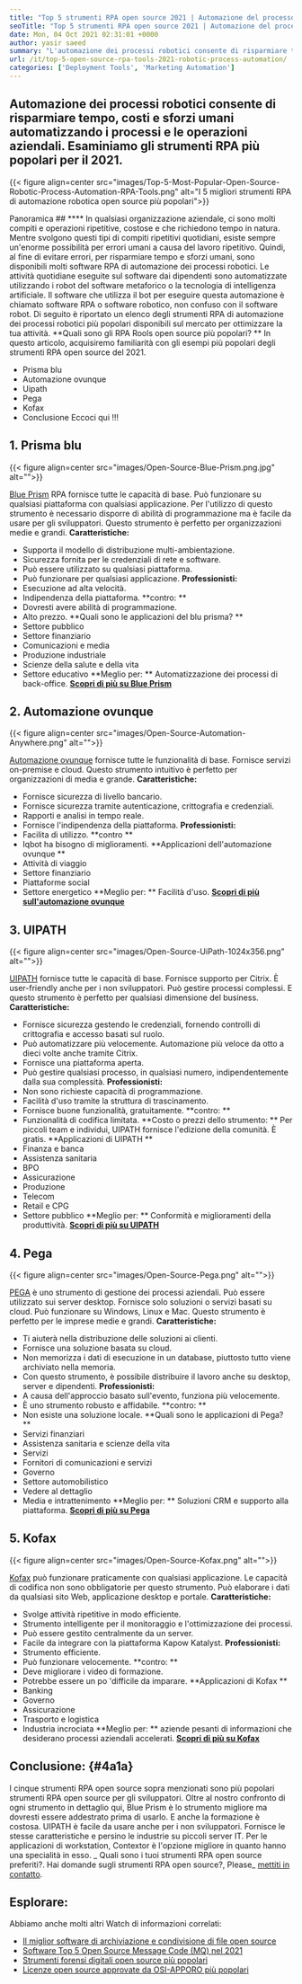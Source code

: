 ```yaml
---
title: "Top 5 strumenti RPA open source 2021 | Automazione del processo robotico" 
seoTitle: "Top 5 strumenti RPA open source 2021 | Automazione del processo robotico" 
date: Mon, 04 Oct 2021 02:31:01 +0000
author: yasir saeed
summary: "L'automazione dei processi robotici consente di risparmiare tempo, costi e sforzi umani automatizzando i processi aziendali e le operazioni. Esaminiamo gli strumenti RPA più popolari per il 2021." 
url: /it/top-5-open-source-rpa-tools-2021-robotic-process-automation/
categories: ['Deployment Tools', 'Marketing Automation']
---
```


## Automazione dei processi robotici consente di risparmiare tempo, costi e sforzi umani automatizzando i processi e le operazioni aziendali. Esaminiamo gli strumenti RPA più popolari per il 2021.

{{< figure align=center src="images/Top-5-Most-Popular-Open-Source-Robotic-Process-Automation-RPA-Tools.png" alt="I 5 migliori strumenti RPA di automazione robotica open source più popolari">}}


Panoramica ##  **** 
In qualsiasi organizzazione aziendale, ci sono molti compiti e operazioni ripetitive, costose e che richiedono tempo in natura. Mentre svolgono questi tipi di compiti ripetitivi quotidiani, esiste sempre un'enorme possibilità per errori umani a causa del lavoro ripetitivo. Quindi, al fine di evitare errori, per risparmiare tempo e sforzi umani, sono disponibili molti software RPA di automazione dei processi robotici.
Le attività quotidiane eseguite sul software dai dipendenti sono automatizzate utilizzando i robot del software metaforico o la tecnologia di intelligenza artificiale. Il software che utilizza il bot per eseguire questa automazione è chiamato software RPA o software robotico, non confuso con il software robot. Di seguito è riportato un elenco degli strumenti RPA di automazione dei processi robotici più popolari disponibili sul mercato per ottimizzare la tua attività.
**Quali sono gli RPA Rools open source più popolari? ** In questo articolo, acquisiremo familiarità con gli esempi più popolari degli strumenti RPA open source del 2021.
  * Prisma blu
  * Automazione ovunque
  * Uipath
  * Pega
  * Kofax
  * Conclusione
Eccoci qui !!!

## 1. Prisma blu

{{< figure align=center src="images/Open-Source-Blue-Prism.png.jpg" alt="">}}

[Blue Prism][1] RPA fornisce tutte le capacità di base. Può funzionare su qualsiasi piattaforma con qualsiasi applicazione. Per l'utilizzo di questo strumento è necessario disporre di abilità di programmazione ma è facile da usare per gli sviluppatori. Questo strumento è perfetto per organizzazioni medie e grandi.
**Caratteristiche:**
  * Supporta il modello di distribuzione multi-ambientazione.
  * Sicurezza fornita per le credenziali di rete e software.
  * Può essere utilizzato su qualsiasi piattaforma.
  * Può funzionare per qualsiasi applicazione.
**Professionisti:**
  * Esecuzione ad alta velocità.
  * Indipendenza della piattaforma.
**contro: **
  * Dovresti avere abilità di programmazione.
  * Alto prezzo.
**Quali sono le applicazioni del blu prisma? **
  * Settore pubblico
  * Settore finanziario
  * Comunicazioni e media
  * Produzione industriale
  * Scienze della salute e della vita
  * Settore educativo
**Meglio per: ** Automatizzazione dei processi di back-office.
**[Scopri di più su Blue Prism][1]**

## 2. Automazione ovunque

{{< figure align=center src="images/Open-Source-Automation-Anywhere.png" alt="">}}

[Automazione ovunque][2] fornisce tutte le funzionalità di base. Fornisce servizi on-premise e cloud. Questo strumento intuitivo è perfetto per organizzazioni di media e grande.
**Caratteristiche:**
  * Fornisce sicurezza di livello bancario.
  * Fornisce sicurezza tramite autenticazione, crittografia e credenziali.
  * Rapporti e analisi in tempo reale.
  * Fornisce l'indipendenza della piattaforma.
**Professionisti:**
  * Facilita di utilizzo.
**contro **
  * Iqbot ha bisogno di miglioramenti.
**Applicazioni dell'automazione ovunque **
  * Attività di viaggio
  * Settore finanziario
  * Piattaforme social
  * Settore energetico
**Meglio per: ** Facilità d'uso.
**[Scopri di più sull'automazione ovunque][2]**

## 3. UIPATH

{{< figure align=center src="images/Open-Source-UiPath-1024x356.png" alt="">}}

[UIPATH][3] fornisce tutte le capacità di base. Fornisce supporto per Citrix. È user-friendly anche per i non sviluppatori. Può gestire processi complessi. E questo strumento è perfetto per qualsiasi dimensione del business.
**Caratteristiche:**
  * Fornisce sicurezza gestendo le credenziali, fornendo controlli di crittografia e accesso basati sul ruolo.
  * Può automatizzare più velocemente. Automazione più veloce da otto a dieci volte anche tramite Citrix.
  * Fornisce una piattaforma aperta.
  * Può gestire qualsiasi processo, in qualsiasi numero, indipendentemente dalla sua complessità.
**Professionisti:**
  * Non sono richieste capacità di programmazione.
  * Facilità d'uso tramite la struttura di trascinamento.
  * Fornisce buone funzionalità, gratuitamente.
**contro: **
  * Funzionalità di codifica limitata.
**Costo o prezzi dello strumento: **
Per piccoli team e individui, UIPATH fornisce l'edizione della comunità. È gratis.
**Applicazioni di UIPATH **
  * Finanza e banca
  * Assistenza sanitaria
  * BPO
  * Assicurazione
  * Produzione
  * Telecom
  * Retail e CPG
  * Settore pubblico
**Meglio per: ** Conformità e miglioramenti della produttività.
**[Scopri di più su UIPATH][3]**

## 4. Pega

{{< figure align=center src="images/Open-Source-Pega.png" alt="">}}

[PEGA][4] è uno strumento di gestione dei processi aziendali. Può essere utilizzato sui server desktop. Fornisce solo soluzioni o servizi basati su cloud. Può funzionare su Windows, Linux e Mac. Questo strumento è perfetto per le imprese medie e grandi.
**Caratteristiche:**
  * Ti aiuterà nella distribuzione delle soluzioni ai clienti.
  * Fornisce una soluzione basata su cloud.
  * Non memorizza i dati di esecuzione in un database, piuttosto tutto viene archiviato nella memoria.
  * Con questo strumento, è possibile distribuire il lavoro anche su desktop, server e dipendenti.
**Professionisti:**
  * A causa dell'approccio basato sull'evento, funziona più velocemente.
  * È uno strumento robusto e affidabile.
**contro: **
  * Non esiste una soluzione locale.
**Quali sono le applicazioni di Pega? **
  * Servizi finanziari
  * Assistenza sanitaria e scienze della vita
  * Servizi
  * Fornitori di comunicazioni e servizi
  * Governo
  * Settore automobilistico
  * Vedere al dettaglio
  * Media e intrattenimento
**Meglio per: ** Soluzioni CRM e supporto alla piattaforma.
**[Scopri di più su Pega][4]**

## 5. Kofax

{{< figure align=center src="images/Open-Source-Kofax.png" alt="">}}

[Kofax][5] può funzionare praticamente con qualsiasi applicazione. Le capacità di codifica non sono obbligatorie per questo strumento. Può elaborare i dati da qualsiasi sito Web, applicazione desktop e portale.
**Caratteristiche:**
  * Svolge attività ripetitive in modo efficiente.
  * Strumento intelligente per il monitoraggio e l'ottimizzazione dei processi.
  * Può essere gestito centralmente da un server.
  * Facile da integrare con la piattaforma Kapow Katalyst.
**Professionisti:**
  * Strumento efficiente.
  * Può funzionare velocemente.
**contro: **
  * Deve migliorare i video di formazione.
  * Potrebbe essere un po 'difficile da imparare.
**Applicazioni di Kofax **
  * Banking
  * Governo
  * Assicurazione
  * Trasporto e logistica
  * Industria incrociata
**Meglio per: ** aziende pesanti di informazioni che desiderano processi aziendali accelerati.
**[Scopri di più su Kofax][5]**

## **Conclusione:**    {#4a1a}
I cinque strumenti RPA open source sopra menzionati sono più popolari strumenti RPA open source per gli sviluppatori. Oltre al nostro confronto di ogni strumento in dettaglio qui, Blue Prism è lo strumento migliore ma dovresti essere addestrato prima di usarlo. E anche la formazione è costosa. UIPATH è facile da usare anche per i non sviluppatori. Fornisce le stesse caratteristiche e persino le industrie su piccoli server IT. Per le applicazioni di workstation, Contextor è l'opzione migliore in quanto hanno una specialità in esso.
_ Quali sono i tuoi strumenti RPA open source preferiti?. Hai domande sugli strumenti RPA open source?, Please_ [mettiti in contatto][6].

## Esplorare:
Abbiamo anche molti altri Watch di informazioni correlati:
  * [Il miglior software di archiviazione e condivisione di file open source][7]
  * [Software Top 5 Open Source Message Code (MQ) nel 2021][8]
  * [Strumenti forensi digitali open source più popolari][9]
  * [Licenze open source approvate da OSI-APPORO più popolari][10]

  
[1]: https://www.blueprism.com/
[2]: https://www.automationanywhere.com/
[3]: https://www.uipath.com/
[4]: https://www.pega.com/
[5]: https://www.kofax.com/
[6]: mailto:yasir.saeed@aspose.com
[7]: https://products.containerize.com/backup-and-sync/
[8]: https://blog.containerize.com/message-queue-software/top-5-open-source-message-queue-software-in-2021/
[9]: https://blog.containerize.com/digital-forensic-tools/top-5-open-source-digital-forensic-tools-in-2021/
[10]: https://blog.containerize.com/licenses-standards/top-5-most-popular-osi-approved-open-source-licenses-of-2021/
